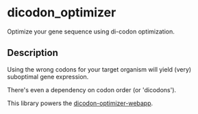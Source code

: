 # dicodon_optimizer

Optimize your gene sequence using di-codon optimization.


## Description

Using the wrong codons for your target organism will yield
(very) suboptimal gene expression.

There's even a dependency on codon order (or 'dicodons').

This library powers the <a href="https://github.com/TyberiusPrime/dicodon-optimizer-webapp">dicodon-optimizer-webapp</a>.
